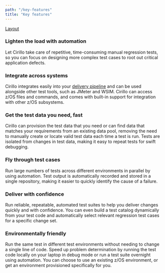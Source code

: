 ```yaml
---
path: "/key-features"
title: "Key features"
---
```

[Layout](https://app.mural.co/t/cics/m/cics/1559651085158/03cd2617e4e3c6d7decc0e60458249bdb3a4aef9)

### Lighten the load with automation 
Let Cirillo take care of repetitive, time-consuming manual regression tests, so you can focus on designing more complex test cases to root out critical application defects.

### Integrate across systems 
Cirillo integrates easily into your [delivery pipeline](https://github.ibm.com/eJATv3/docs/wiki/Cirillo-as-part-of-a-DevOps-strategy) and can be used alongside other test tools, such as JMeter and WSIM. Cirillo can access z/OS files and commands, and comes with built-in support for integration with other z/OS subsystems.

### Get the test data you need, fast
Cirillo can provision the test data that you need or can find data that matches your requirements from an existing data pool, removing the need to manually create or locate valid test data each time a test is run. Tests are isolated from changes in test data, making it easy to repeat tests for swift debugging.

### Fly through test cases
Run large numbers of tests across different environments in parallel by using automation. Test output is automatically recorded and stored in a single repository, making it easier to quickly identify the cause of a failure. 

### Deliver with confidence
Run reliable, repeatable, automated test suites to help you deliver changes quickly and with confidence. You can even build a test catalog dynamically from your test code and automatically select relevant regression test cases for a specific change set. 

### Environmentally friendly
Run the same test in different test environments without needing to change a single line of code. Speed up problem determination by running the test code locally on your laptop in debug mode or run a test suite overnight using automation. You can choose to use an existing z/OS environment, or get an environment provisioned specifically for you.
